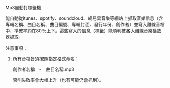 Mp3自動打標籤機

能自動從itunes、spotify、soundcloud、網易雲音樂等網站上抓取音樂信息（含專輯名稱、曲目名稱、曲目編號、專輯封面、發行年份、創作者）並寫入離線音檔中，準確率約在80％上下。這些寫入的信息（標籤）能順利被各大離線音樂播放器抓取。

注意事項：

1. 所有音檔皆須按照指定格式命名：

   創作者名稱　-　曲目名稱.mp3

   否則失敗率會大幅上升（也有可能仍會抓到）。